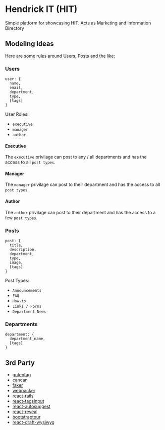 # Hendrick IT (HIT)

Simple platform for showcasing HIT. Acts as Marketing and Information Directory

## Modeling Ideas

Here are some rules around Users, Posts and the like:

### Users
````
user: {
  name,
  email,
  department,
  type,
  [tags]
}
````

User Roles:

- `executive`
- `manager`
- `author`

#### Executive
The `executive` privilage can post to any / all departments and has the access to all `post types`.

#### Manager
The `manager` privilage can post to their department and has the access to all `post types`.

#### Author
The `author` privilage can post to their department and has the access to a few `post types`.

### Posts
````
post: {
  title,
  description,
  department,
  type,
  image,
  [tags]
}
````

Post Types:

- `Announcements`
- `FAQ`
- `How-to`
- `Links / Forms`
- `Department News`


### Departments
````
department: {
  department_name,
  [tags]
}
````


## 3rd Party

- [gutentag](https://github.com/pat/gutentag#installation)
- [cancan](https://github.com/ryanb/cancan)
- [faker](https://github.com/stympy/faker)
- [webpacker](https://github.com/rails/webpacker)
- [react-rails](https://github.com/reactjs/react-rails)
- [react-tagsinput](https://github.com/olahol/react-tagsinput)
- [react-autosuggest](https://github.com/moroshko/react-autosuggest)
- [react-reveal](https://github.com/rnosov/react-reveal)
- [bootstraptour](http://bootstraptour.com/)
- [react-draft-wysiwyg](https://github.com/jpuri/react-draft-wysiwyg)

